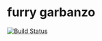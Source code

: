 # furry garbanzo

[![Build Status](https://travis-ci.org/atdt/furry-garbanzo.svg?branch=master)](https://travis-ci.org/atdt/furry-garbanzo)
